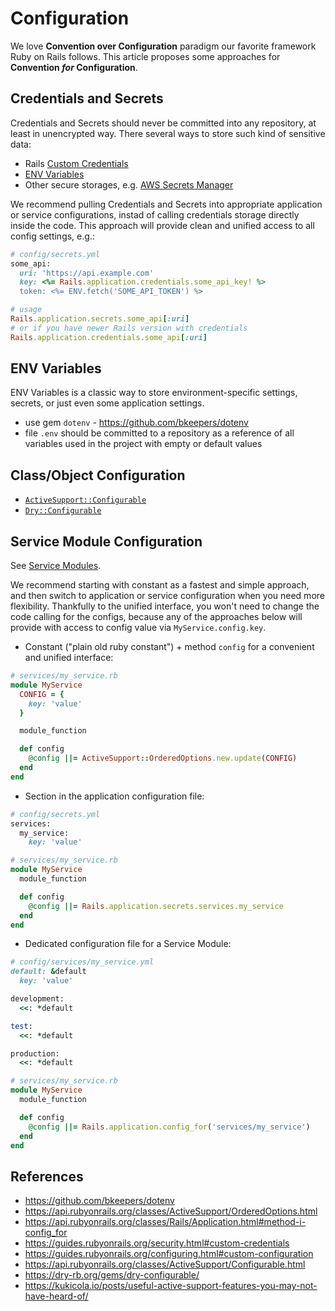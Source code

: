 # Configuration

We love **Convention over Configuration** paradigm our favorite framework Ruby on Rails follows.
This article proposes some approaches for **Convention _for_ Configuration**.

## Credentials and Secrets

Credentials and Secrets should never be committed into any repository, at least in unencrypted way.
There several ways to store such kind of sensitive data:

* Rails [Custom Credentials](https://guides.rubyonrails.org/security.html#custom-credentials)
* [ENV Variables](#env-variables)
* Other secure storages, e.g. [AWS Secrets Manager](https://aws.amazon.com/secrets-manager/)

We recommend pulling Credentials and Secrets into appropriate application or service configurations,
instad of calling credentials storage directly inside the code.
This approach will provide clean and unified access to all config settings, e.g.:

```ruby
# config/secrets.yml
some_api:
  uri: 'https://api.example.com'
  key: <%= Rails.application.credentials.some_api_key! %>
  token: <%= ENV.fetch('SOME_API_TOKEN') %>

# usage
Rails.application.secrets.some_api[:uri]
# or if you have newer Rails version with credentials
Rails.application.credentials.some_api[:uri]
```

## ENV Variables

ENV Variables is a classic way to store environment-specific settings, secrets, or just even some application settings.

- use gem `dotenv` - https://github.com/bkeepers/dotenv
- file `.env` should be committed to a repository as a reference of all variables used in the project with empty or default values

## Class/Object Configuration

* [`ActiveSupport::Configurable`](https://api.rubyonrails.org/classes/ActiveSupport/Configurable.html)
* [`Dry::Configurable`](https://dry-rb.org/gems/dry-configurable/)

## Service Module Configuration

See [Service Modules](https://github.com/themindstudios/handbook/blob/master/guides/service_modules.md).

We recommend starting with constant as a fastest and simple approach, and then switch to application or service configuration when you need more flexibility.
Thankfully to the unified interface, you won't need to change the code calling for the configs,
because any of the approaches below will provide with access to config value via `MyService.config.key`.

- Constant ("plain old ruby constant") + method `config` for a convenient and unified interface:
```ruby
# services/my_service.rb
module MyService
  CONFIG = {
    key: 'value'
  }

  module_function

  def config
    @config ||= ActiveSupport::OrderedOptions.new.update(CONFIG)
  end
end
```

- Section in the application configuration file:
```ruby
# config/secrets.yml
services:
  my_service:
    key: 'value'

# services/my_service.rb
module MyService
  module_function

  def config
    @config ||= Rails.application.secrets.services.my_service
  end
end
```

- Dedicated configuration file for a Service Module:
```ruby
# config/services/my_service.yml
default: &default
  key: 'value'

development:
  <<: *default

test:
  <<: *default

production:
  <<: *default

# services/my_service.rb
module MyService
  module_function

  def config
    @config ||= Rails.application.config_for('services/my_service')
  end
end
```

## References
- https://github.com/bkeepers/dotenv
- https://api.rubyonrails.org/classes/ActiveSupport/OrderedOptions.html
- https://api.rubyonrails.org/classes/Rails/Application.html#method-i-config_for
- https://guides.rubyonrails.org/security.html#custom-credentials
- https://guides.rubyonrails.org/configuring.html#custom-configuration
- https://api.rubyonrails.org/classes/ActiveSupport/Configurable.html
- https://dry-rb.org/gems/dry-configurable/
- https://kukicola.io/posts/useful-active-support-features-you-may-not-have-heard-of/
